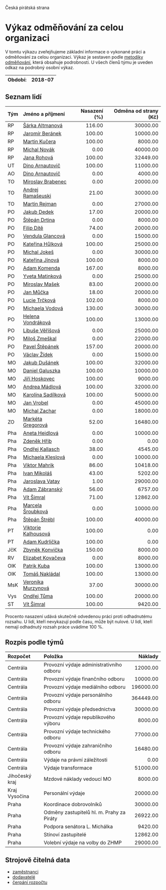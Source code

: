 Česká pirátská strana

Výkaz odměňování za celou organizaci
===========================

V tomtu výkazu zveřejňujeme základní informace o vykonané práci a odměňování
za celou organizaci. Výkaz je sestaven podle [metodiky odměňování][metodika],
která obsahuje podrobnosti. U všech členů týmu je uveden odkaz na podrobný osobní výkaz.

Období:                  | 2018-07
-----------------------  | --------------------


Seznam lidí
--------------

| Tým   | Jméno a příjmení                                                  |   Nasazení (%) |   Odměna od strany (Kč) |
|:------|:------------------------------------------------------------------|---------------:|------------------------:|
| RP    | [Šárka Altmanová](../../tymy/RP/2018/07/sarka-altmanova/)         |         116.00 |                30000.00 |
| RP    | [Jaromír Beránek](../../tymy/RP/2018/07/jaromir-beranek/)         |         100.00 |                10000.00 |
| RP    | [Martin Kučera](../../tymy/RP/2018/07/martin-kucera/)             |         100.00 |                 8000.00 |
| RP    | [Michal Novák](../../tymy/RP/2018/07/michal-novak/)               |           0.00 |                40000.00 |
| RP    | [Jana Rohová](../../tymy/RP/2018/07/jana-rohova/)                 |         100.00 |                32449.00 |
| UT    | [Dino Arnautovič](../../tymy/UT/2018/07/dino-arnautovic/)         |         100.00 |                11000.00 |
| AO    | [Dino Arnautovič](../../tymy/AO/2018/07/dino-arnautovic/)         |           0.00 |                 4000.00 |
| TO    | [Miroslav Brabenec](../../tymy/TO/2018/07/miroslav-brabenec/)     |           0.00 |                20000.00 |
| TO    | [Andrej Ramašeuski](../../tymy/TO/2018/07/andrej-ramaseuski/)     |          21.00 |                30000.00 |
| TO    | [Martin Rejman](../../tymy/TO/2018/07/martin-rejman/)             |           0.00 |                27000.00 |
| PO    | [Jakub Dedek](../../tymy/PO/2018/07/jakub-dedek/)                 |          17.00 |                20000.00 |
| PO    | [Štěpán Drtina](../../tymy/PO/2018/07/stepan-drtina/)             |           0.00 |                 8000.00 |
| PO    | [Filip Dítě](../../tymy/PO/2018/07/filip-dite/)                   |          74.00 |                20000.00 |
| PO    | [Vendula Glancová](../../tymy/PO/2018/07/vendula-glancova/)       |           0.00 |                15000.00 |
| PO    | [Kateřina Hůlková](../../tymy/PO/2018/07/katerina-hulkova/)       |         100.00 |                25000.00 |
| PO    | [Michal Jokeš](../../tymy/PO/2018/07/michal-jokes/)               |           0.00 |                30000.00 |
| PO    | [Kateřina Jínová](../../tymy/PO/2018/07/katerina-jinova/)         |         100.00 |                 8000.00 |
| PO    | [Adam Komenda](../../tymy/PO/2018/07/adam-komenda/)               |         167.00 |                 8000.00 |
| PO    | [Yveta Matinková](../../tymy/PO/2018/07/yveta-matinkova/)         |           0.00 |                25000.00 |
| PO    | [Miroslav Mašek](../../tymy/PO/2018/07/miroslav-masek/)           |          83.00 |                20000.00 |
| PO    | [Jan Můčka](../../tymy/PO/2018/07/jan-mucka/)                     |          18.00 |                20000.00 |
| PO    | [Lucie Trčková](../../tymy/PO/2018/07/lucie-trckova/)             |         102.00 |                 8000.00 |
| PO    | [Michaela Vodová](../../tymy/PO/2018/07/michaela-vodova/)         |         130.00 |                30000.00 |
| PO    | [Helena Vondráková](../../tymy/PO/2018/07/helena-vondrakova/)     |         100.00 |                13000.00 |
| PO    | [Libuše Věříšová](../../tymy/PO/2018/07/libuse-verisova/)         |           0.00 |                25000.00 |
| PO    | [Miloš Zmeškal](../../tymy/PO/2018/07/milos-zmeskal/)             |           0.00 |                22000.00 |
| PO    | [Pavel Štěpánek](../../tymy/PO/2018/07/pavel-stepanek/)           |         157.00 |                20000.00 |
| PO    | [Václav Žídek](../../tymy/PO/2018/07/vaclav-zidek/)               |           0.00 |                15000.00 |
| MO    | [Jakub Dušánek](../../tymy/MO/2018/07/jakub-dusanek/)             |         100.00 |                32000.00 |
| MO    | [Daniel Galuszka](../../tymy/MO/2018/07/daniel-galuszka/)         |         100.00 |                10000.00 |
| MO    | [Jiří Hoskovec](../../tymy/MO/2018/07/jiri-hoskovec/)             |         100.00 |                 9000.00 |
| MO    | [Andrea Mádlová](../../tymy/MO/2018/07/andrea-madlova/)           |         100.00 |                32000.00 |
| MO    | [Karolína Sadílková](../../tymy/MO/2018/07/karolina-sadilkova/)   |         100.00 |                50000.00 |
| MO    | [Jan Vrobel](../../tymy/MO/2018/07/jan-vrobel/)                   |           0.00 |                45000.00 |
| MO    | [Michal Zachar](../../tymy/MO/2018/07/michal-zachar/)             |           0.00 |                18000.00 |
| ZO    | [Markéta Gregorová](../../tymy/ZO/2018/07/marketa-gregorova/)     |          52.00 |                16480.00 |
| Pha   | [Aneta Heidlová](../../tymy/Pha/2018/07/aneta-heidlova/)          |           0.00 |                10000.00 |
| Pha   | [Zdeněk Hřib](../../tymy/Pha/2018/07/zdenek-hrib/)                |           0.00 |                    0.00 |
| Pha   | [Ondřej Kallasch](../../tymy/Pha/2018/07/ondrej-kallasch/)        |          38.00 |                 4545.00 |
| Pha   | [Michaela Kleslová](../../tymy/Pha/2018/07/michaela-kleslova/)    |           0.00 |                10000.00 |
| Pha   | [Viktor Mahrik](../../tymy/Pha/2018/07/viktor-mahrik/)            |          86.00 |                10418.00 |
| Pha   | [Ivan Mikoláš](../../tymy/Pha/2018/07/ivan-mikolas/)              |          43.00 |                 5202.00 |
| Pha   | [Jaroslava Vatay](../../tymy/Pha/2018/07/jaroslava-vatay/)        |           1.00 |                29000.00 |
| Pha   | [Adam Zábranský](../../tymy/Pha/2018/07/adam-zabransky/)          |          56.00 |                 6757.00 |
| Pha   | [Vít Šimral](../../tymy/Pha/2018/07/vit-simral/)                  |          71.00 |                12862.00 |
| Pha   | [Marcela Šroubková](../../tymy/Pha/2018/07/marcela-sroubkova/)    |           0.00 |                10000.00 |
| Pha   | [Štěpán Štrébl](../../tymy/Pha/2018/07/stepan-strebl/)            |         100.00 |                40000.00 |
| PT    | [Viktorie Kalhousová](../../tymy/PT/2018/07/viktorie-kalhousova/) |         100.00 |                    0.00 |
| PT    | [Adam Kudrlička](../../tymy/PT/2018/07/adam-kudrlicka/)           |         100.00 |                    0.00 |
| JčK   | [Zbyněk Konvička](../../tymy/JčK/2018/07/zbynek-konvicka/)        |         150.00 |                 8000.00 |
| RV    | [Elizabet Kovačeva](../../tymy/RV/2018/07/elizabet-kovaceva/)     |           0.00 |                 8000.00 |
| OlK   | [Patrik Kuba](../../tymy/OlK/2018/07/patrik-kuba/)                |         100.00 |                13000.00 |
| OlK   | [Tomáš Nakládal](../../tymy/OlK/2018/07/tomas-nakladal/)          |         100.00 |                13000.00 |
| MsK   | [Veronika Murzynová](../../tymy/MsK/2018/07/veronika-murzynova/)  |          37.00 |                30000.00 |
| Vys   | [Ondřej Tůma](../../tymy/Vys/2018/07/ondrej-tuma/)                |         100.00 |                20000.00 |
| ST    | [Vít Šimral](../../tymy/ST/2018/07/vit-simral/)                   |         100.00 |                 9420.00 |

Procento nasazení udává skutečně odvedenou práci proti odhadnutému rozsahu. 
U lidí, kteří nevykazují podle času, může být nulové. U lidí, kteří nemají odhadnutý rozsah
práce uvádíme 100 %.

Rozpis podle týmů
-----------------

| Rozpočet       | Položka                                   |   Náklady |
|:---------------|:------------------------------------------|----------:|
| Centrála       | Provozní výdaje administrativního odboru  |  12000.00 |
| Centrála       | Provozní výdaje finančního odboru         |  10000.00 |
| Centrála       | Provozní výdaje mediálního odboru         | 196000.00 |
| Centrála       | Provozní výdaje personálního odboru       | 364449.00 |
| Centrála       | Provozní výdaje předsednictva             |  30000.00 |
| Centrála       | Provozní výdaje republikového výboru      |   8000.00 |
| Centrála       | Provozní výdaje technického odboru        |  77000.00 |
| Centrála       | Provozní výdaje zahraničního odboru       |  16480.00 |
| Centrála       | Výdaje na právní záležitosti              |      0.00 |
| Centrála       | Výdaje transformace                       |  51000.00 |
| Jihočeský kraj | Mzdové náklady vedoucí MO                 |   8000.00 |
| Kraj Vysočina  | Personální výdaje                         |  20000.00 |
| Praha          | Koordinace dobrovolníků                   |  30000.00 |
| Praha          | Odměny zastupitelů hl. m. Prahy za Piráty |  26922.00 |
| Praha          | Podpora senátora L. Michálka              |   9420.00 |
| Praha          | Stínoví zastupitelé                       |  12862.00 |
| Praha          | Volební výdaje na volby do ZHMP           |  29000.00 |

Strojově čitelná data
-------------------

* [zaměstnanci](zamestnanci.tsv)
* [dodavatelé](dodavatele.tsv)
* [čerpání rozpočtu](cerpani_rozpoctu.tsv)

[metodika]: https://redmine.pirati.cz/projects/po/wiki/Odmenovani
